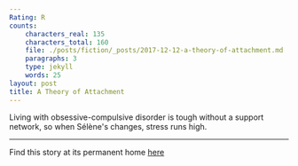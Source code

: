 ```yaml
---
Rating: R
counts:
    characters_real: 135
    characters_total: 160
    file: ./posts/fiction/_posts/2017-12-12-a-theory-of-attachment.md
    paragraphs: 3
    type: jekyll
    words: 25
layout: post
title: A Theory of Attachment
---
```


Living with obsessive-compulsive disorder is tough without a support network, so when Sélène's changes, stress runs high.

-----

Find this story at its permanent home [here](/fiction/sawtooth/a-theory-of-attachment)
